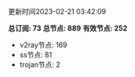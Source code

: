 更新时间2023-02-21 03:42:09

**总订阅: 73**
**总节点: 889**
**有效节点: 252**
- v2ray节点: 169
- ss节点: 81
- trojan节点: 2
